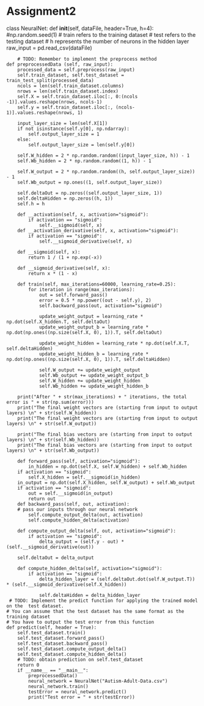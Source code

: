 # Assignment2
class NeuralNet:
    def __init__(self, dataFile, header=True, h=4):
        #np.random.seed(1)
        # train refers to the training dataset
        # test refers to the testing dataset
        # h represents the number of neurons in the hidden layer
        raw_input = pd.read_csv(dataFile)
        
        # TODO: Remember to implement the preprocess method   
    def preprocessedData (self, raw_input):
        processed_data = self.preprocess(raw_input)
        self.train_dataset, self.test_dataset = train_test_split(processed_data)
        ncols = len(self.train_dataset.columns)
        nrows = len(self.train_dataset.index)
        self.X = self.train_dataset.iloc[:, 0:(ncols -1)].values.reshape(nrows, ncols-1)
        self.y = self.train_dataset.iloc[:, (ncols-1)].values.reshape(nrows, 1)
        
        input_layer_size = len(self.X[1])
        if not isinstance(self.y[0], np.ndarray):
            self.output_layer_size = 1
        else:
            self.output_layer_size = len(self.y[0])
        
        self.W_hidden = 2 * np.random.random((input_layer_size, h)) - 1
        self.Wb_hidden = 2 * np.random.random((1, h)) - 1

        self.W_output = 2 * np.random.random((h, self.output_layer_size)) - 1
        self.Wb_output = np.ones((1, self.output_layer_size))

        self.deltaOut = np.zeros((self.output_layer_size, 1))
        self.deltaHidden = np.zeros((h, 1))
        self.h = h
        
        def __activation(self, x, activation="sigmoid"):
            if activation == "sigmoid":
                self.__sigmoid(self, x)
        def __activation_derivative(self, x, activation="sigmoid"):
            if activation == "sigmoid":
                self.__sigmoid_derivative(self, x)

        def __sigmoid(self, x):
            return 1 / (1 + np.exp(-x))
        
        def __sigmoid_derivative(self, x):
            return x * (1 - x)
        
        def train(self, max_iterations=60000, learning_rate=0.25):
            for iteration in range(max_iterations):
                out = self.forward_pass()
                error = 0.5 * np.power((out - self.y), 2)
                self.backward_pass(out, activation="sigmoid")
                
                update_weight_output = learning_rate * np.dot(self.X_hidden.T, self.deltaOut)
                update_weight_output_b = learning_rate * np.dot(np.ones((np.size(self.X, 0), 1)).T, self.deltaOut)
                
                update_weight_hidden = learning_rate * np.dot(self.X.T, self.deltaHidden)
                update_weight_hidden_b = learning_rate * np.dot(np.ones((np.size(self.X, 0), 1)).T, self.deltaHidden)
                
                self.W_output += update_weight_output
                self.Wb_output += update_weight_output_b
                self.W_hidden += update_weight_hidden
                self.Wb_hidden += update_weight_hidden_b
                
        print("After " + str(max_iterations) + " iterations, the total error is " + str(np.sum(error)))
        print("The final weight vectors are (starting from input to output layers) \n" + str(self.W_hidden))
        print("The final weight vectors are (starting from input to output layers) \n" + str(self.W_output))

        print("The final bias vectors are (starting from input to output layers) \n" + str(self.Wb_hidden))
        print("The final bias vectors are (starting from input to output layers) \n" + str(self.Wb_output))
                
        def forward_pass(self, activation="sigmoid"):
            in_hidden = np.dot(self.X, self.W_hidden) + self.Wb_hidden
        if activation == "sigmoid":
            self.X_hidden = self.__sigmoid(in_hidden)
        in_output = np.dot(self.X_hidden, self.W_output) + self.Wb_output
        if activation == "sigmoid":
            out = self.__sigmoid(in_output)
            return out
        def backward_pass(self, out, activation):
        # pass our inputs through our neural network
            self.compute_output_delta(out, activation)
            self.compute_hidden_delta(activation) 

        def compute_output_delta(self, out, activation="sigmoid"):
            if activation == "sigmoid":
                delta_output = (self.y - out) * (self.__sigmoid_derivative(out))

        self.deltaOut = delta_output

        def compute_hidden_delta(self, activation="sigmoid"):
            if activation == "sigmoid":
                delta_hidden_layer = (self.deltaOut.dot(self.W_output.T)) * (self.__sigmoid_derivative(self.X_hidden))

                self.deltaHidden = delta_hidden_layer
     # TODO: Implement the predict function for applying the trained model on the  test dataset.
    # You can assume that the test dataset has the same format as the training dataset
    # You have to output the test error from this function   
    def predict(self, header = True):
        self.test_dataset.train()
        self.test_dataset.forward_pass()
        self.test_dataset.backward_pass()
        self.test_dataset.compute_output_delta()
        self.test_dataset.compute_hidden_delta()
        # TODO: obtain prediction on self.test_dataset 
        return 0     
        if __name__ == "__main__":
            preprocessedData()
            neural_network = NeuralNet("Autism-Adult-Data.csv")
            neural_network.train()
            testError = neural_network.predict()
            print("Test error = " + str(testError))
